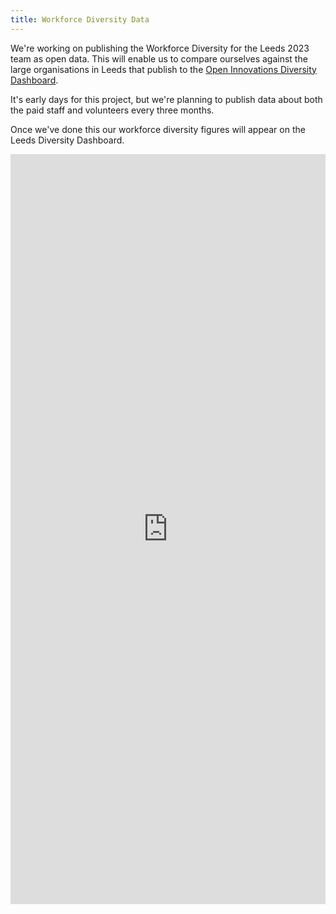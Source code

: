 ```yaml
---
title: Workforce Diversity Data
---
```


We're working on publishing the Workforce Diversity for the Leeds 2023 team as open data.
This will enable us to compare ourselves against the large organisations in Leeds that publish to the
[Open Innovations Diversity Dashboard](https://open-innovations.github.io/diversity-data/leeds-city-region/).

It's early days for this project, but we're planning to publish data about both the paid staff
and volunteers every three months.

Once we've done this our workforce diversity figures will appear on the Leeds Diversity Dashboard.

<style>
  iframe {
    border: 0;
    width: 100%;
    box-sizing: border-box;
  }
</style>
<iframe src="https://open-innovations.github.io/diversity-data/leeds-city-region/?headless=true" height="1200"></iframe>